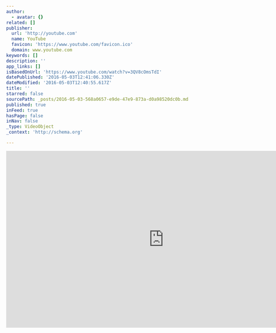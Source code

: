 ```yaml
---
author:
  - avatar: {}
related: []
publisher:
  url: 'http://youtube.com'
  name: YouTube
  favicon: 'https://www.youtube.com/favicon.ico'
  domain: www.youtube.com
keywords: []
description: ''
app_links: []
isBasedOnUrl: 'https://www.youtube.com/watch?v=3QV8cOmsTdI'
datePublished: '2016-05-03T12:41:06.330Z'
dateModified: '2016-05-03T12:40:55.617Z'
title: ''
starred: false
sourcePath: _posts/2016-05-03-568a0657-e9de-47e9-873a-d0a98520dc0b.md
published: true
inFeed: true
hasPage: false
inNav: false
_type: VideoObject
_context: 'http://schema.org'

---
```

<iframe src="https://cdn.embedly.com/widgets/media.html?src=http%3A%2F%2Fwww.youtube.com%2Fembed%2F3QV8cOmsTdI&amp;url=https%3A%2F%2Fwww.youtube.com%2Fwatch%3Fv%3D3QV8cOmsTdI&amp;image=http%3A%2F%2Fi.ytimg.com%2Fvi%2F3QV8cOmsTdI%2Fhqdefault.jpg&amp;key=b7d04c9b404c499eba89ee7072e1c4f7&amp;type=text%2Fhtml&amp;schema=youtube" width="854" height="480" scrolling="no" frameborder="0" allowfullscreen="" style=""></iframe>